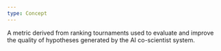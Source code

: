 ```yaml
---
type: Concept
---
```


A metric derived from ranking tournaments used to evaluate and improve the quality of hypotheses generated by the AI co-scientist system.